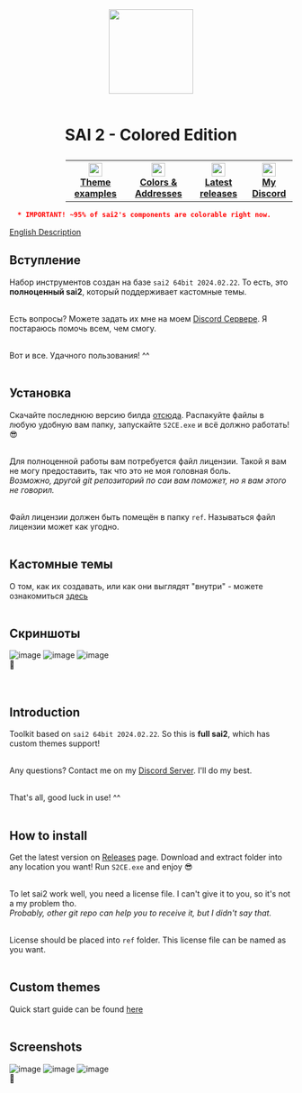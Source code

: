 <div align="center">
  <img src="https://github.com/supchyan/yum2-theme-toolkit/assets/123704468/6a6c2116-0c8e-4f8d-ac0f-d6c1996d273f" height="150" />
</div>
<br />

# <p align=center>SAI 2 - Colored Edition</p>
<div align="center" style="padding-left: 100px;">
<table style="width:100%">
  <th>
    <a href="https://github.com/supchyan/sai2-colored-edition/tree/main/themes/">
      <img src="https://github.com/supchyan/sai2-colored-edition/assets/123704468/e174f1c7-a8bd-424f-801e-025930177841" width="24"/>
      </br>
      <span>Theme examples</span>
    </a>  
  </th>
  <th>
    <a href="https://github.com/supchyan/sai2-colored-edition/tree/main/ref/init/data">
      <img src="https://github.com/supchyan/sai2-colored-edition/assets/123704468/691a8bad-a32d-4ef2-a8a4-d3c7e210c11e" width="24"/>
      </br>
      <span>Colors & Addresses</span>
    </a>  
  </th>
  <th>
    <a href="https://github.com/supchyan/sai2-colored-edition/releases">
      <img src="https://github.com/supchyan/sai2-colored-edition/assets/123704468/f2c7603f-030b-4dc1-8984-f49a4532097e" width="24"/>
      </br>
      <span>Latest releases</span>
    </a>  
  </th>
  <th>
    <a href="https://discord.gg/dGF8p9UGyM">
      <img src="https://github.com/supchyan/sai2-colored-edition/assets/123704468/037e74ed-d5cc-4f4c-b668-0c004180b3ab" width="24"/>
      </br>
      <span>My Discord</span>
    </a>  
  </th>
</table>
</div>

```json
  * IMPORTANT! ~95% of sai2's components are colorable right now.
```
[English Description](#introduction)

## Вступление
Набор инструментов создан на базе `sai2 64bit 2024.02.22`. То есть, это **полноценный sai2**, который поддерживает кастомные темы.
</br></br>

Есть вопросы? Можете задать их мне на моем [Discord Сервере](https://discord.gg/dGF8p9UGyM). Я постараюсь помочь всем, чем смогу.
</br></br>

Вот и все. Удачного пользования! ^^
</br><br/>

## Установка
Скачайте последнюю версию билда [отсюда](https://github.com/supchyan/sai2-colored-edition/releases). Распакуйте файлы в любую удобную вам папку, запускайте `S2CE.exe` и всё должно работать! 😎
</br></br>

Для полноценной работы вам потребуется файл лицензии. Такой я вам не могу предоставить, так что это не моя головная боль.</br>
*Возможно, другой git репозиторий по саи вам поможет, но я вам этого не говорил.*
</br></br>

Файл лицензии должен быть помещён в папку `ref`. Называться файл лицензии может как угодно.
</br></br>

## Кастомные темы
О том, как их создавать, или как они выглядят "внутри" - можете ознакомиться [здесь](https://github.com/supchyan/sai2-colored-edition/tree/main/themes)
</br></br>

## Скриншоты
![image](https://github.com/supchyan/sai2-colored-edition/assets/123704468/26d762d6-5dab-4e9b-b3be-b87ec18cab4c)
![image](https://github.com/supchyan/sai2-colored-edition/assets/123704468/842179dc-45eb-4cbf-82fa-9aa4cf1a7106)
![image](https://github.com/supchyan/sai2-colored-edition/assets/123704468/797b709f-c0f8-446f-bd28-7c1c3caace1f)
<br/>
🐳<br/><br/><br/>

## Introduction
Toolkit based on `sai2 64bit 2024.02.22`. So this is **full sai2**, which has custom themes support!
</br></br>

Any questions? Contact me on my [Discord Server](https://discord.gg/dGF8p9UGyM). I'll do my best.
</br></br>

That's all, good luck in use! ^^
</br></br>

## How to install
Get the latest version on [Releases](https://github.com/supchyan/sai2-colored-edition/releases) page. Download and extract folder into any location you want! Run `S2CE.exe` and enjoy 😎
</br></br>

To let sai2 work well, you need a license file. I can't give it to you, so it's not a my problem tho.</br>
*Probably, other git repo can help you to receive it, but I didn't say that.*
</br></br>

License should be placed into `ref` folder. This license file can be named as you want.
</br></br>

## Custom themes
Quick start guide can be found [here](https://github.com/supchyan/sai2-colored-edition/tree/main/themes)
</br></br>

## Screenshots
![image](https://github.com/supchyan/sai2-colored-edition/assets/123704468/dbe7efca-5865-4585-93d7-fc3541c33575)
![image](https://github.com/supchyan/sai2-colored-edition/assets/123704468/9e74f3b5-ac05-4890-bb7e-abeae43bb404)
![image](https://github.com/supchyan/sai2-colored-edition/assets/123704468/5389d452-b83f-4a30-b50d-ac655947be77)
<br/>
🐳
